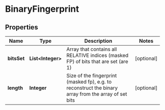 

# BinaryFingerprint



## Properties

| Name | Type | Description | Notes |
|------------ | ------------- | ------------- | -------------|
|**bitsSet** | **List&lt;Integer&gt;** | Array that contains all RELATIVE indices (masked FP) of bits that are set (are 1) |  [optional] |
|**length** | **Integer** | Size of the fingerprint (masked fp), e.g. to reconstruct the binary array from the array of set bits |  [optional] |




